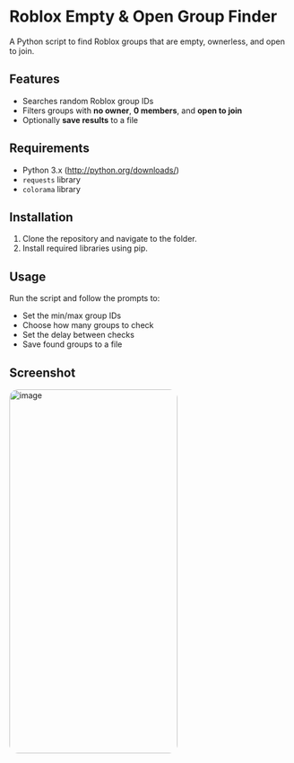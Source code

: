 # Roblox Empty & Open Group Finder

A Python script to find Roblox groups that are empty, ownerless, and open to join.

## Features

* Searches random Roblox group IDs
* Filters groups with **no owner**, **0 members**, and **open to join**
* Optionally **save results** to a file

## Requirements

* Python 3.x (http://python.org/downloads/)
* `requests` library
* `colorama` library

## Installation

1. Clone the repository and navigate to the folder.
2. Install required libraries using pip.

## Usage

Run the script and follow the prompts to:

* Set the min/max group IDs
* Choose how many groups to check
* Set the delay between checks
* Save found groups to a file

## Screenshot

<img width="855" height="648" alt="image" src="https://github.com/user-attachments/assets/81f3abd0-a30f-4700-8955-18fac6548548" style="border-radius: 15px; width: 300px;" />

